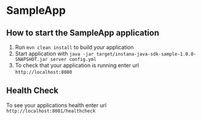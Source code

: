 # SampleApp

How to start the SampleApp application
---

1. Run `mvn clean install` to build your application
1. Start application with `java -jar target/instana-java-sdk-sample-1.0.0-SNAPSHOT.jar server config.yml`
1. To check that your application is running enter url `http://localhost:8080`

Health Check
---

To see your applications health enter url `http://localhost:8081/healthcheck`
